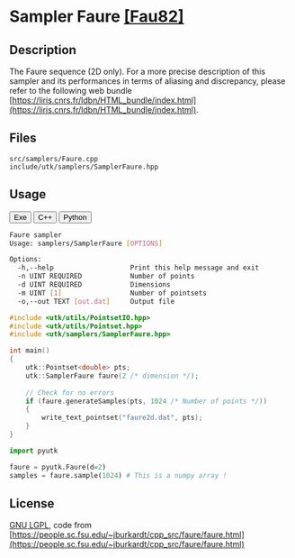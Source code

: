 # Sampler Faure [[Fau82]](https://eudml.org/doc/205851)

## Description

The Faure sequence (2D only). For a more precise description of this sampler and its performances in terms of aliasing and discrepancy, please refer to the following web bundle [https://liris.cnrs.fr/ldbn/HTML_bundle/index.html](https://liris.cnrs.fr/ldbn/HTML_bundle/index.html).

## Files

```
src/samplers/Faure.cpp  
include/utk/samplers/SamplerFaure.hpp
```

## Usage

<button class="tablink exebutton" onclick="openCode('exe', this)" markdown="1">Exe</button> 
<button class="tablink cppbutton" onclick="openCode('cpp', this)" markdown="1">C++</button> 
<button class="tablink pybutton" onclick="openCode('py', this)" markdown="1">Python</button> 
<br/>
  

<div class="exe tabcontent">

```bash
Faure sampler
Usage: samplers/SamplerFaure [OPTIONS]

Options:
  -h,--help                   Print this help message and exit
  -n UINT REQUIRED            Number of points
  -d UINT REQUIRED            Dimensions
  -m UINT [1]                 Number of pointsets
  -o,--out TEXT [out.dat]     Output file
```

</div>

<div class="cpp tabcontent">

```  cpp
#include <utk/utils/PointsetIO.hpp>
#include <utk/utils/Pointset.hpp>
#include <utk/samplers/SamplerFaure.hpp>

int main()
{
    utk::Pointset<double> pts;
    utk::SamplerFaure faure(2 /* dimension */);
    
    // Check for no errors
    if (faure.generateSamples(pts, 1024 /* Number of points */))
    {
        write_text_pointset("faure2d.dat", pts);
    }
}
```  

</div>

<div class="py tabcontent">

``` python
import pyutk

faure = pyutk.Faure(d=2)
samples = faure.sample(1024) # This is a numpy array !
```  

</div>

## License

[GNU LGPL](https://people.sc.fsu.edu/~jburkardt/txt/gnu_lgpl.txt), code from [https://people.sc.fsu.edu/~jburkardt/cpp_src/faure/faure.html](https://people.sc.fsu.edu/~jburkardt/cpp_src/faure/faure.html)